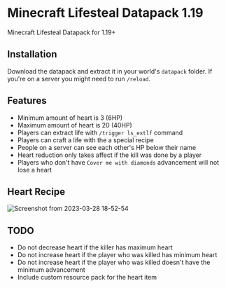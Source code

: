# Minecraft Lifesteal Datapack 1.19

Minecraft Lifesteal Datapack for 1.19+

## Installation

Download the datapack and extract it in your world's `datapack` folder. If you're on a server you might need to run `/reload`.

## Features

- Minimum amount of heart is 3 (6HP)
- Maximum amount of heart is 20 (40HP)
- Players can extract life with `/trigger ls_extlf` command
- Players can craft a life with the a special recipe
- People on a server can see each other's HP below their name
- Heart reduction only takes affect if the kill was done by a player
- Players who don't have `Cover me with diamonds` advancement will not lose a heart

## Heart Recipe


![Screenshot from 2023-03-28 18-52-54](https://user-images.githubusercontent.com/65359713/228290471-c036730c-4318-4501-b89f-835f2c11a7dd.png)


## TODO

- Do not decrease heart if the killer has maximum heart
- Do not increase heart if the player who was killed has minimum heart
- Do not increase heart if the player who was killed doesn't have the minimum advancement
- Include custom resource pack for the heart item
